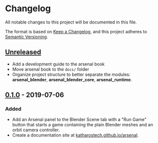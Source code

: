 # Changelog

All notable changes to this project will be documented in this file.

The format is based on [Keep a Changelog](https://keepachangelog.com/en/1.0.0/),
and this project adheres to [Semantic Versioning](https://semver.org/spec/v2.0.0.html).

## [Unreleased]

- Add a development guide to the arsenal book
- Move arsenal book to the `docs/` folder
- Organize project structure to better separate the modules: **arsenal_blender**, **arsenal_blender_core**, **arsenal_runtime**.

## [0.1.0] - 2019-07-06

### Added

- Add an Arsenal panel to the Blender Scene tab with a "Run Game" button that starts a game containing the plain Blender meshes and an orbit camera controller.
- Create a documentation site at [katharostech.github.io/arsenal](https://katharostech.github.io/arsenal).

[Unreleased]: https://github.com/katharostech/arsenal/compare/v0.1.0...HEAD
[0.1.0]: https://github.com/katharostech/arsenal/releases/tag/v0.1.0

